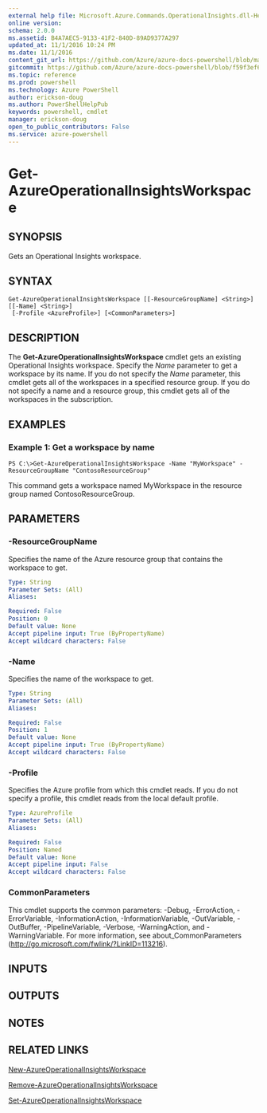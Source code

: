 ```yaml
---
external help file: Microsoft.Azure.Commands.OperationalInsights.dll-Help.xml
online version: 
schema: 2.0.0
ms.assetid: B4A7AEC5-9133-41F2-840D-89AD9377A297
updated_at: 11/1/2016 10:24 PM
ms.date: 11/1/2016
content_git_url: https://github.com/Azure/azure-docs-powershell/blob/master/azureps-cmdlets-docs/ResourceManager/AzureRM.OperationalInsights/v0.9.8/Get-AzureOperationalInsightsWorkspace.md
gitcommit: https://github.com/Azure/azure-docs-powershell/blob/f59f3ef60bc592383812213e69fd77ba950759ed/azureps-cmdlets-docs/ResourceManager/AzureRM.OperationalInsights/v0.9.8/Get-AzureOperationalInsightsWorkspace.md
ms.topic: reference
ms.prod: powershell
ms.technology: Azure PowerShell
author: erickson-doug
ms.author: PowerShellHelpPub
keywords: powershell, cmdlet
manager: erickson-doug
open_to_public_contributors: False
ms.service: azure-powershell
---
```


# Get-AzureOperationalInsightsWorkspace

## SYNOPSIS
Gets an Operational Insights workspace.

## SYNTAX

```
Get-AzureOperationalInsightsWorkspace [[-ResourceGroupName] <String>] [[-Name] <String>]
 [-Profile <AzureProfile>] [<CommonParameters>]
```

## DESCRIPTION
The **Get-AzureOperationalInsightsWorkspace** cmdlet gets an existing Operational Insights workspace.
Specify the *Name* parameter to get a workspace by its name.
If you do not specify the *Name* parameter, this cmdlet gets all of the workspaces in a specified resource group.
If you do not specify a name and a resource group, this cmdlet gets all of the workspaces in the subscription.

## EXAMPLES

### Example 1: Get a workspace by name
```
PS C:\>Get-AzureOperationalInsightsWorkspace -Name "MyWorkspace" -ResourceGroupName "ContosoResourceGroup"
```

This command gets a workspace named MyWorkspace in the resource group named ContosoResourceGroup.

## PARAMETERS

### -ResourceGroupName
Specifies the name of the Azure resource group that contains the workspace to get.

```yaml
Type: String
Parameter Sets: (All)
Aliases: 

Required: False
Position: 0
Default value: None
Accept pipeline input: True (ByPropertyName)
Accept wildcard characters: False
```

### -Name
Specifies the name of the workspace to get.

```yaml
Type: String
Parameter Sets: (All)
Aliases: 

Required: False
Position: 1
Default value: None
Accept pipeline input: True (ByPropertyName)
Accept wildcard characters: False
```

### -Profile
Specifies the Azure profile from which this cmdlet reads.
If you do not specify a profile, this cmdlet reads from the local default profile.

```yaml
Type: AzureProfile
Parameter Sets: (All)
Aliases: 

Required: False
Position: Named
Default value: None
Accept pipeline input: False
Accept wildcard characters: False
```

### CommonParameters
This cmdlet supports the common parameters: -Debug, -ErrorAction, -ErrorVariable, -InformationAction, -InformationVariable, -OutVariable, -OutBuffer, -PipelineVariable, -Verbose, -WarningAction, and -WarningVariable. For more information, see about_CommonParameters (http://go.microsoft.com/fwlink/?LinkID=113216).

## INPUTS

## OUTPUTS

## NOTES

## RELATED LINKS

[New-AzureOperationalInsightsWorkspace](xref:ResourceManager/AzureRM.OperationalInsights/v0.9.8/New-AzureOperationalInsightsWorkspace.md)

[Remove-AzureOperationalInsightsWorkspace](xref:ResourceManager/AzureRM.OperationalInsights/v0.9.8/Remove-AzureOperationalInsightsWorkspace.md)

[Set-AzureOperationalInsightsWorkspace](xref:ResourceManager/AzureRM.OperationalInsights/v0.9.8/Set-AzureOperationalInsightsWorkspace.md)


